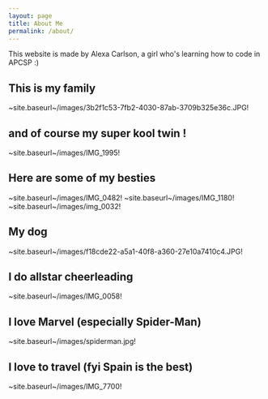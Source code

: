 ```yaml
---
layout: page
title: About Me
permalink: /about/
---
```


This website is made by Alexa Carlson, a girl who's learning how to code in APCSP :)

## This is my family 
~site.baseurl~/images/3b2f1c53-7fb2-4030-87ab-3709b325e36c.JPG!

## and of course my super kool twin !
~site.baseurl~/images/IMG_1995!


## Here are some of my besties
~site.baseurl~/images/IMG_0482!
~site.baseurl~/images/IMG_1180!
~site.baseurl~/images/img_0032!

## My dog
~site.baseurl~/images/f18cde22-a5a1-40f8-a360-27e10a7410c4.JPG!

## I do allstar cheerleading 
~site.baseurl~/images/IMG_0058!

## I love Marvel (especially Spider-Man) 
~site.baseurl~/images/spiderman.jpg!

## I love to travel (fyi Spain is the best)
~site.baseurl~/images/IMG_7700!
